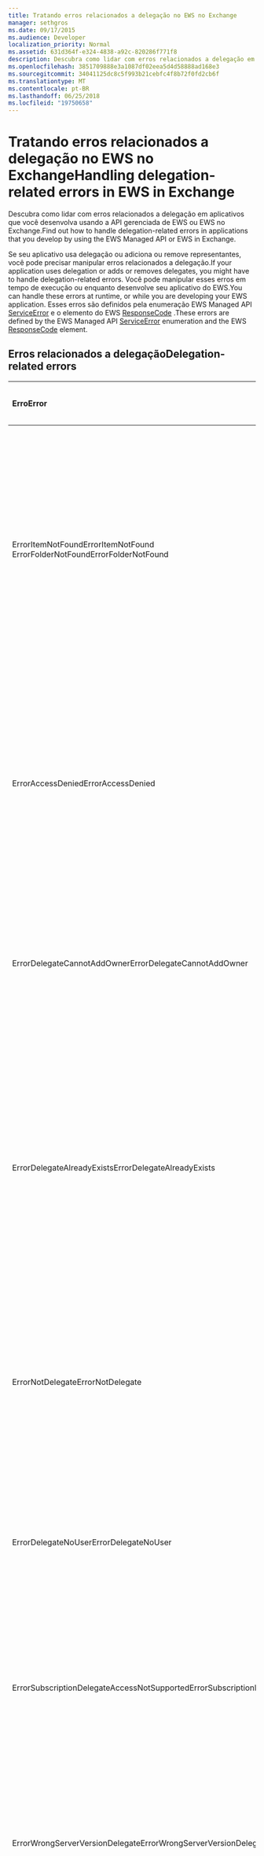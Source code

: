 ```yaml
---
title: Tratando erros relacionados a delegação no EWS no Exchange
manager: sethgros
ms.date: 09/17/2015
ms.audience: Developer
localization_priority: Normal
ms.assetid: 631d364f-e324-4838-a92c-820286f771f8
description: Descubra como lidar com erros relacionados a delegação em aplicativos que você desenvolva usando a API gerenciada de EWS ou EWS no Exchange.
ms.openlocfilehash: 3851709888e3a1087df02eea5d4d58888ad168e3
ms.sourcegitcommit: 34041125dc8c5f993b21cebfc4f8b72f0fd2cb6f
ms.translationtype: MT
ms.contentlocale: pt-BR
ms.lasthandoff: 06/25/2018
ms.locfileid: "19750658"
---
```

# <a name="handling-delegation-related-errors-in-ews-in-exchange"></a><span data-ttu-id="3f6a9-103">Tratando erros relacionados a delegação no EWS no Exchange</span><span class="sxs-lookup"><span data-stu-id="3f6a9-103">Handling delegation-related errors in EWS in Exchange</span></span>

<span data-ttu-id="3f6a9-104">Descubra como lidar com erros relacionados a delegação em aplicativos que você desenvolva usando a API gerenciada de EWS ou EWS no Exchange.</span><span class="sxs-lookup"><span data-stu-id="3f6a9-104">Find out how to handle delegation-related errors in applications that you develop by using the EWS Managed API or EWS in Exchange.</span></span>
  
<span data-ttu-id="3f6a9-105">Se seu aplicativo usa delegação ou adiciona ou remove representantes, você pode precisar manipular erros relacionados a delegação.</span><span class="sxs-lookup"><span data-stu-id="3f6a9-105">If your application uses delegation or adds or removes delegates, you might have to handle delegation-related errors.</span></span> <span data-ttu-id="3f6a9-106">Você pode manipular esses erros em tempo de execução ou enquanto desenvolve seu aplicativo do EWS.</span><span class="sxs-lookup"><span data-stu-id="3f6a9-106">You can handle these errors at runtime, or while you are developing your EWS application.</span></span> <span data-ttu-id="3f6a9-107">Esses erros são definidos pela enumeração EWS Managed API [ServiceError](http://msdn.microsoft.com/pt-br/library/microsoft.exchange.webservices.data.serviceerror%28v=exchg.80%29.aspx) e o elemento do EWS [ResponseCode](http://msdn.microsoft.com/library/4b84d670-74c9-4d6d-84e7-f0a9f76f0d93%28Office.15%29.aspx) .</span><span class="sxs-lookup"><span data-stu-id="3f6a9-107">These errors are defined by the EWS Managed API [ServiceError](http://msdn.microsoft.com/pt-br/library/microsoft.exchange.webservices.data.serviceerror%28v=exchg.80%29.aspx) enumeration and the EWS [ResponseCode](http://msdn.microsoft.com/library/4b84d670-74c9-4d6d-84e7-f0a9f76f0d93%28Office.15%29.aspx) element.</span></span> 
  
## <a name="delegation-related-errors"></a><span data-ttu-id="3f6a9-108">Erros relacionados a delegação</span><span class="sxs-lookup"><span data-stu-id="3f6a9-108">Delegation-related errors</span></span>

|<span data-ttu-id="3f6a9-109">**Erro**</span><span class="sxs-lookup"><span data-stu-id="3f6a9-109">**Error**</span></span>|<span data-ttu-id="3f6a9-110">**Ocorre quando você tenta …**</span><span class="sxs-lookup"><span data-stu-id="3f6a9-110">**Occurs when you try to…**</span></span>|<span data-ttu-id="3f6a9-111">**Manipulá-lo pelo …**</span><span class="sxs-lookup"><span data-stu-id="3f6a9-111">**Handle it by…**</span></span>|
|:-----|:-----|:-----|
|<span data-ttu-id="3f6a9-112">ErrorItemNotFound</span><span class="sxs-lookup"><span data-stu-id="3f6a9-112">ErrorItemNotFound</span></span>  <br/> <span data-ttu-id="3f6a9-113">ErrorFolderNotFound</span><span class="sxs-lookup"><span data-stu-id="3f6a9-113">ErrorFolderNotFound</span></span>  <br/> |<span data-ttu-id="3f6a9-114">Realize uma operação em uma caixa de correio, pasta ou item que você não tem acesso ao.</span><span class="sxs-lookup"><span data-stu-id="3f6a9-114">Perform an operation on a mailbox, folder, or item that you do not have access to.</span></span>  <br/> |<span data-ttu-id="3f6a9-115">Atualizando as permissões do representante para habilitá-los acessar a pasta ou o item chamando o método de API gerenciada de EWS [UpdateDelegates](http://msdn.microsoft.com/pt-br/library/microsoft.exchange.webservices.data.exchangeservice.updatedelegates%28v=exchg.80%29.aspx) ou a operação [UpdateDelegate](http://msdn.microsoft.com/library/03f618ac-ad1a-4772-9b81-c5bb0f12d6ab%28Office.15%29.aspx) EWS e, em seguida, uma nova solicitação.</span><span class="sxs-lookup"><span data-stu-id="3f6a9-115">Updating the delegate's permissions to enable them to access the folder or item by calling the [UpdateDelegates](http://msdn.microsoft.com/pt-br/library/microsoft.exchange.webservices.data.exchangeservice.updatedelegates%28v=exchg.80%29.aspx) EWS Managed API method or the [UpdateDelegate](http://msdn.microsoft.com/library/03f618ac-ad1a-4772-9b81-c5bb0f12d6ab%28Office.15%29.aspx) EWS operation, and then retrying the request.</span></span>  <br/> |
|<span data-ttu-id="3f6a9-116">ErrorAccessDenied</span><span class="sxs-lookup"><span data-stu-id="3f6a9-116">ErrorAccessDenied</span></span>  <br/> |<span data-ttu-id="3f6a9-117">Modifica um item que você não tem privilégios suficientes para modificar.</span><span class="sxs-lookup"><span data-stu-id="3f6a9-117">Modify an item that you do not have sufficient privileges to modify.</span></span>  <br/> |<span data-ttu-id="3f6a9-118">Atualizar suas permissões de representante chamando o método de API gerenciada de EWS **UpdateDelegate** ou a operação **UpdateDelegate** EWS e, em seguida, uma nova solicitação.</span><span class="sxs-lookup"><span data-stu-id="3f6a9-118">Updating your delegate permissions by calling the **UpdateDelegate** EWS Managed API method or the **UpdateDelegate** EWS operation, and then retrying the request.</span></span>  <br/> |
|<span data-ttu-id="3f6a9-119">ErrorDelegateCannotAddOwner</span><span class="sxs-lookup"><span data-stu-id="3f6a9-119">ErrorDelegateCannotAddOwner</span></span>  <br/> |<span data-ttu-id="3f6a9-120">Tentativa de adicionar o proprietário da caixa de correio como um representante para sua própria caixa de correio.</span><span class="sxs-lookup"><span data-stu-id="3f6a9-120">Attempt to add the mailbox owner as a delegate to their own mailbox.</span></span>  <br/> |<span data-ttu-id="3f6a9-121">[Adicionando um usuário diferente, como um representante](how-to-add-and-remove-delegates-by-using-ews-in-exchange.md), não é o proprietário da caixa de correio.</span><span class="sxs-lookup"><span data-stu-id="3f6a9-121">[Adding a different user as a delegate](how-to-add-and-remove-delegates-by-using-ews-in-exchange.md), not the mailbox owner.</span></span>  <br/> |
|<span data-ttu-id="3f6a9-122">ErrorDelegateAlreadyExists</span><span class="sxs-lookup"><span data-stu-id="3f6a9-122">ErrorDelegateAlreadyExists</span></span>  <br/> |<span data-ttu-id="3f6a9-123">Adicione o representante quando o delegado já existe.</span><span class="sxs-lookup"><span data-stu-id="3f6a9-123">Add the delegate when the delegate already exists.</span></span>  <br/> |<span data-ttu-id="3f6a9-124">Fazer nada, porque o delegado já existe para o proprietário da caixa de correio.</span><span class="sxs-lookup"><span data-stu-id="3f6a9-124">Doing nothing, because the delegate already exists for the mailbox owner.</span></span> <span data-ttu-id="3f6a9-125">Ou, se você está tentando alterar as permissões de um representante existente e, em seguida, use o método de **UpdateDelegates** ou a operação **UpdateDelegate** .</span><span class="sxs-lookup"><span data-stu-id="3f6a9-125">Or, if you're trying to change the permissions of an existing delegate, then use the **UpdateDelegates** method or the **UpdateDelegate** operation.</span></span>  <br/> |
|<span data-ttu-id="3f6a9-126">ErrorNotDelegate</span><span class="sxs-lookup"><span data-stu-id="3f6a9-126">ErrorNotDelegate</span></span>  <br/> |<span data-ttu-id="3f6a9-127">Modificar permissões de representante para um usuário que não tem nenhuma permissão de representante da caixa de correio.</span><span class="sxs-lookup"><span data-stu-id="3f6a9-127">Modify delegate permissions for a user who has no delegate permissions for the mailbox.</span></span>  <br/> |<span data-ttu-id="3f6a9-128">[Adicionar o usuário como um representante](how-to-add-and-remove-delegates-by-using-ews-in-exchange.md) para a caixa de correio antes de tentar atualizar ou remover suas permissões.</span><span class="sxs-lookup"><span data-stu-id="3f6a9-128">[Adding the user as a delegate](how-to-add-and-remove-delegates-by-using-ews-in-exchange.md) for the mailbox before attempting to update or remove their permissions.</span></span>  <br/> |
|<span data-ttu-id="3f6a9-129">ErrorDelegateNoUser</span><span class="sxs-lookup"><span data-stu-id="3f6a9-129">ErrorDelegateNoUser</span></span>  <br/> |<span data-ttu-id="3f6a9-130">Modificar permissões de representante para um usuário que não esteja no serviço de domínio Active Directory (AD DS).</span><span class="sxs-lookup"><span data-stu-id="3f6a9-130">Modify delegate permissions for a user who is not in Active Directory Domain Service (AD DS).</span></span>  <br/> |<span data-ttu-id="3f6a9-131">Criando o usuário no AD DS ou corrigir as informações de representante na solicitação.</span><span class="sxs-lookup"><span data-stu-id="3f6a9-131">Creating the user in AD DS, or correcting the delegate information in the request.</span></span>  <br/> |
|<span data-ttu-id="3f6a9-132">ErrorSubscriptionDelegateAccessNotSupported</span><span class="sxs-lookup"><span data-stu-id="3f6a9-132">ErrorSubscriptionDelegateAccessNotSupported</span></span>  <br/> |<span data-ttu-id="3f6a9-133">Use um representante para assinar notificações em nome do proprietário da caixa de correio.</span><span class="sxs-lookup"><span data-stu-id="3f6a9-133">Use a delegate to subscribe to notifications on behalf of the mailbox owner.</span></span>  <br/> |<span data-ttu-id="3f6a9-134">Assinatura de notificações como o proprietário da caixa de correio.</span><span class="sxs-lookup"><span data-stu-id="3f6a9-134">Subscribing to notifications as the mailbox owner.</span></span>  <br/> |
|<span data-ttu-id="3f6a9-135">ErrorWrongServerVersionDelegate</span><span class="sxs-lookup"><span data-stu-id="3f6a9-135">ErrorWrongServerVersionDelegate</span></span>  <br/> |<span data-ttu-id="3f6a9-136">Fazer uma solicitação de um delegado que tem uma versão de servidor diferente que o servidor de caixa de correio do principal.</span><span class="sxs-lookup"><span data-stu-id="3f6a9-136">Make a request from a delegate that has a different server version than the principal's mailbox server.</span></span>  <br/> |<span data-ttu-id="3f6a9-137">Usando um representante ou adicionando um representante cuja caixa de correio tem a mesma versão do servidor como o proprietário da caixa de correio.</span><span class="sxs-lookup"><span data-stu-id="3f6a9-137">Using a delegate or adding a delegate whose mailbox has the same server version as the mailbox owner.</span></span>  <br/> |
|<span data-ttu-id="3f6a9-138">ErrorMissingEmailAddress</span><span class="sxs-lookup"><span data-stu-id="3f6a9-138">ErrorMissingEmailAddress</span></span>  <br/> |<span data-ttu-id="3f6a9-139">Fazer uma solicitação usando uma conta de representante que não tem uma caixa de correio.</span><span class="sxs-lookup"><span data-stu-id="3f6a9-139">Make a request using a delegate account that does not have a mailbox.</span></span>  <br/> |<span data-ttu-id="3f6a9-140">Adicionando uma caixa de correio à conta do representante.</span><span class="sxs-lookup"><span data-stu-id="3f6a9-140">Adding a mailbox to the delegate's account.</span></span>  <br/> |
   
## <a name="see-also"></a><span data-ttu-id="3f6a9-141">Confira também</span><span class="sxs-lookup"><span data-stu-id="3f6a9-141">See also</span></span>


- [<span data-ttu-id="3f6a9-142">Acesso de representante e EWS no Exchange</span><span class="sxs-lookup"><span data-stu-id="3f6a9-142">Delegate access and EWS in Exchange</span></span>](delegate-access-and-ews-in-exchange.md)
    
- [<span data-ttu-id="3f6a9-143">Ferramentas e recursos para solucionar problemas de aplicativos do EWS do Exchange</span><span class="sxs-lookup"><span data-stu-id="3f6a9-143">Tools and resources for troubleshooting EWS applications for Exchange</span></span>](tools-and-resources-for-troubleshooting-ews-applications-for-exchange.md)
    

